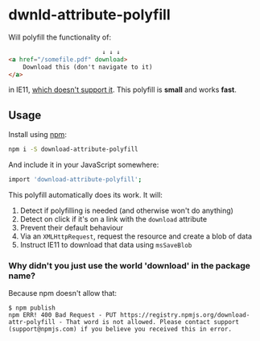 # dwnld-attribute-polyfill

Will polyfill the functionality of:

```html
                          ↓ ↓ ↓
<a href="/somefile.pdf" download>
    Download this (don't navigate to it)
</a>
```

in IE11, [which doesn't support it](https://www.caniuse.com/#feat=download). This polyfill is **small** and works **fast**.

## Usage

Install using [npm](https://docs.npmjs.com/about-npm/):

```sh
npm i -S download-attribute-polyfill
```
And include it in your JavaScript somewhere:

```sh
import 'download-attribute-polyfill';
```

This polyfill automatically does its work. It will:

1. Detect if polyfilling is needed (and otherwise won't do anything)
2. Detect on click if it's on a link with the `download` attribute
3. Prevent their default behaviour
4. Via an `XMLHttpRequest`, request the resource and create a blob of data
5. Instruct IE11 to download that data using `msSaveBlob`

### Why didn't you just use the world 'download' in the package name?
Because npm doesn't allow that:

```
$ npm publish
npm ERR! 400 Bad Request - PUT https://registry.npmjs.org/download-attr-polyfill - That word is not allowed. Please contact support (support@npmjs.com) if you believe you received this in error.
```
